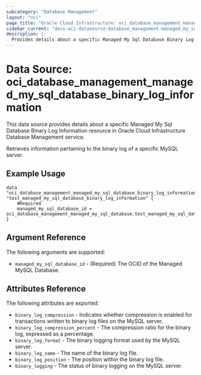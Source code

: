 ```yaml
---
subcategory: "Database Management"
layout: "oci"
page_title: "Oracle Cloud Infrastructure: oci_database_management_managed_my_sql_database_binary_log_information"
sidebar_current: "docs-oci-datasource-database_management-managed_my_sql_database_binary_log_information"
description: |-
  Provides details about a specific Managed My Sql Database Binary Log Information in Oracle Cloud Infrastructure Database Management service
---
```


# Data Source: oci_database_management_managed_my_sql_database_binary_log_information
This data source provides details about a specific Managed My Sql Database Binary Log Information resource in Oracle Cloud Infrastructure Database Management service.

Retrieves information pertaining to the binary log of a specific MySQL server.


## Example Usage

```hcl
data "oci_database_management_managed_my_sql_database_binary_log_information" "test_managed_my_sql_database_binary_log_information" {
	#Required
	managed_my_sql_database_id = oci_database_management_managed_my_sql_database.test_managed_my_sql_database.id
}
```

## Argument Reference

The following arguments are supported:

* `managed_my_sql_database_id` - (Required) The OCID of the Managed MySQL Database.


## Attributes Reference

The following attributes are exported:

* `binary_log_compression` - Indicates whether compression is enabled for transactions written to binary log files on the MySQL server.
* `binary_log_compression_percent` - The compression ratio for the binary log, expressed as a percentage.
* `binary_log_format` - The binary logging format used by the MySQL server.
* `binary_log_name` - The name of the binary log file.
* `binary_log_position` - The position within the binary log file.
* `binary_logging` - The status of binary logging on the MySQL server.

